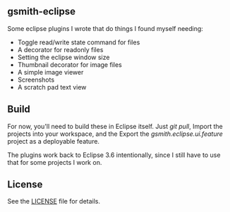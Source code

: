 ## gsmith-eclipse

Some eclipse plugins I wrote that do things I found myself needing:

* Toggle read/write state command for files
* A decorator for readonly files 
* Setting the eclipse window size
* Thumbnail decorator for image files
* A simple image viewer
* Screenshots
* A scratch pad text view

## Build

For now, you'll need to build these in Eclipse itself. Just _git pull_, 
Import the projects into your workspace, and the Export the
_gsmith.eclipse.ui.feature_ project as a deployable feature.

The plugins work back to Eclipse 3.6 intentionally, since I still have to use
that for some projects I work on.

## License

See the [LICENSE](https://github.com/smithgp/gsmith-eclipse/README.md) file for details.
